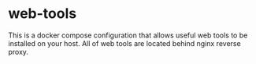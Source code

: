 # web-tools

This is a docker compose configuration that allows useful web tools to be installed on your host. 
All of web tools are located behind nginx reverse proxy.
